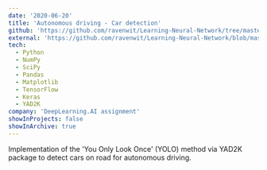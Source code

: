 ```yaml
---
date: '2020-06-20'
title: 'Autonomous driving - Car detection'
github: 'https://github.com/ravenwit/Learning-Neural-Network/tree/master/Autonomous%20Driving%20(Car%20Detection)'
external: 'https://github.com/ravenwit/Learning-Neural-Network/blob/master/Notebooks/Coursera%20(Deep%20learning)/12.%20Autonomous%20Driving%20(Car%20%20Detection)/Autonomous_driving_application_Car_detection_v3a.ipynb'
tech:
  - Python
  - NumPy
  - SciPy
  - Pandas
  - Matplotlib
  - TensorFlow
  - Keras
  - YAD2K
company: 'DeepLearning.AI assignment'
showInProjects: false
showInArchive: true
---
```


Implementation of the 'You Only Look Once' (YOLO) method via YAD2K package to detect cars on road for autonomous driving. 
